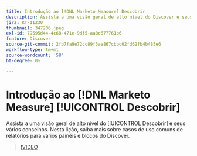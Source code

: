 ```yaml
---
title: Introdução ao [!DNL Marketo Measure] Descobrir
description: Assista a uma visão geral de alto nível do Discover e seus vários painéis. Nesta lição, saiba mais sobre casos de uso comuns de relatórios para vários painéis e blocos do Discover.
jira: KT-11230
thumbnail: 347206.jpeg
exl-id: 79595d44-4c68-471e-9df5-aa0c677761b6
feature: Discover
source-git-commit: 2fb7fa9e72cc89f3ae867cbbc02fd62fb4b485e6
workflow-type: tm+mt
source-wordcount: '58'
ht-degree: 0%

---
```


# Introdução ao [!DNL Marketo Measure] [!UICONTROL Descobrir]

Assista a uma visão geral de alto nível do [!UICONTROL Descobrir] e seus vários conselhos. Nesta lição, saiba mais sobre casos de uso comuns de relatórios para vários painéis e blocos do Discover.

>[!VIDEO](https://video.tv.adobe.com/v/347206/?quality=12&learn=on)
